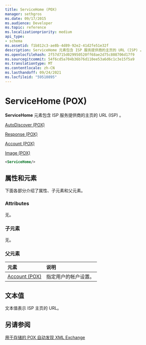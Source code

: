 ```yaml
---
title: ServiceHome (POX)
manager: sethgros
ms.date: 09/17/2015
ms.audience: Developer
ms.topic: reference
ms.localizationpriority: medium
api_type:
- schema
ms.assetid: f1b812c3-ae8b-4d89-92e2-41d2fe51e32f
description: ServiceHome 元素包含 ISP 服务提供商的主页的 URL (ISP) 。
ms.openlocfilehash: 2f57d715d029950520ff68ae2d75c808706d17f9
ms.sourcegitcommit: 54f6cd5a704b36b76d110ee53a6d6c1c3e15f5a9
ms.translationtype: MT
ms.contentlocale: zh-CN
ms.lasthandoff: 09/24/2021
ms.locfileid: "59510895"
---
```

# <a name="servicehome-pox"></a>ServiceHome (POX)

**ServiceHome** 元素包含 ISP 服务提供商的主页的 URL (ISP) 。 
  
[AutoDiscover (POX)](autodiscover-pox.md)
  
[Response (POX)](response-pox.md)
  
[Account (POX)](account-pox.md)
  
[Image (POX)](image-pox.md)
  
```xml
<ServiceHome/>
```

## <a name="attributes-and-elements"></a>属性和元素

下面各部分介绍了属性、子元素和父元素。
  
### <a name="attributes"></a>Attributes

无。
  
### <a name="child-elements"></a>子元素

无。
  
### <a name="parent-elements"></a>父元素

|**元素**|**说明**|
|:-----|:-----|
|[Account (POX)](account-pox.md) <br/> |指定用户的帐户设置。  <br/> |
   
## <a name="text-value"></a>文本值

文本值表示 ISP 主页的 URL。
  
## <a name="see-also"></a>另请参阅



[用于存储的 POX 自动发现 XML Exchange](pox-autodiscover-xml-elements-for-exchange.md)

